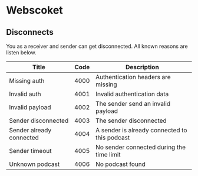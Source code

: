 # Webscoket

## Disconnects

You as a receiver and sender can get disconnected. All known reasons are listen below.

| Title                    | Code | Description                                   |
|--------------------------|------|-----------------------------------------------|
| Missing auth             | 4000 | Authentication headers are missing            |
| Invalid auth             | 4001 | Invalid authentication data                   |
| Invalid payload          | 4002 | The sender send an invalid payload            |
| Sender disconnected      | 4003 | The sender disconnected                       |
| Sender already connected | 4004 | A sender is already connected to this podcast |
| Sender timeout           | 4005 | No sender connected during the time limit     |
| Unknown podcast          | 4006 | No podcast found                              |
